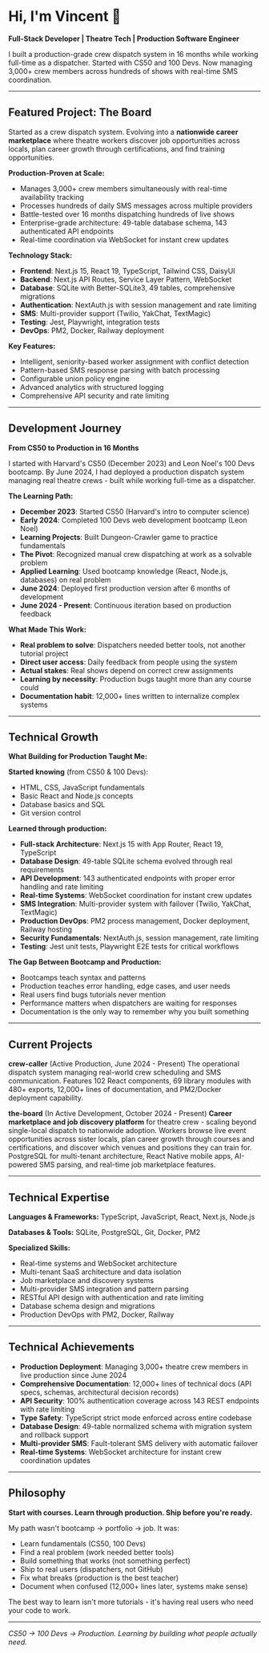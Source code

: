 # Hi, I'm Vincent 👋

**Full-Stack Developer | Theatre Tech | Production Software Engineer**

I built a production-grade crew dispatch system in 16 months while working full-time as a dispatcher. Started with CS50 and 100 Devs. Now managing 3,000+ crew members across hundreds of shows with real-time SMS coordination.

---

## Featured Project: The Board

Started as a crew dispatch system. Evolving into a **nationwide career marketplace** where theatre workers discover job opportunities across locals, plan career growth through certifications, and find training opportunities.

**Production-Proven at Scale:**
- Manages 3,000+ crew members simultaneously with real-time availability tracking
- Processes hundreds of daily SMS messages across multiple providers
- Battle-tested over 16 months dispatching hundreds of live shows
- Enterprise-grade architecture: 49-table database schema, 143 authenticated API endpoints
- Real-time coordination via WebSocket for instant crew updates

**Technology Stack:**
- **Frontend**: Next.js 15, React 19, TypeScript, Tailwind CSS, DaisyUI
- **Backend**: Next.js API Routes, Service Layer Pattern, WebSocket
- **Database**: SQLite with Better-SQLite3, 49 tables, comprehensive migrations
- **Authentication**: NextAuth.js with session management and rate limiting
- **SMS**: Multi-provider support (Twilio, YakChat, TextMagic)
- **Testing**: Jest, Playwright, integration tests
- **DevOps**: PM2, Docker, Railway deployment

**Key Features:**
- Intelligent, seniority-based worker assignment with conflict detection
- Pattern-based SMS response parsing with batch processing
- Configurable union policy engine
- Advanced analytics with structured logging
- Comprehensive API security and rate limiting

---

## Development Journey

**From CS50 to Production in 16 Months**

I started with Harvard's CS50 (December 2023) and Leon Noel's 100 Devs bootcamp. By June 2024, I had deployed a production dispatch system managing real theatre crews - built while working full-time as a dispatcher.

**The Learning Path:**
- **December 2023**: Started CS50 (Harvard's intro to computer science)
- **Early 2024**: Completed 100 Devs web development bootcamp (Leon Noel)
- **Learning Projects**: Built Dungeon-Crawler game to practice fundamentals
- **The Pivot**: Recognized manual crew dispatching at work as a solvable problem
- **Applied Learning**: Used bootcamp knowledge (React, Node.js, databases) on real problem
- **June 2024**: Deployed first production version after 6 months of development
- **June 2024 - Present**: Continuous iteration based on production feedback

**What Made This Work:**
- **Real problem to solve**: Dispatchers needed better tools, not another tutorial project
- **Direct user access**: Daily feedback from people using the system
- **Actual stakes**: Real shows depend on correct crew assignments
- **Learning by necessity**: Production bugs taught more than any course could
- **Documentation habit**: 12,000+ lines written to internalize complex systems

---

## Technical Growth

**What Building for Production Taught Me:**

**Started knowing** (from CS50 & 100 Devs):
- HTML, CSS, JavaScript fundamentals
- Basic React and Node.js concepts
- Database basics and SQL
- Git version control

**Learned through production:**
- **Full-stack Architecture**: Next.js 15 with App Router, React 19, TypeScript
- **Database Design**: 49-table SQLite schema evolved through real requirements
- **API Development**: 143 authenticated endpoints with proper error handling and rate limiting
- **Real-time Systems**: WebSocket coordination for instant crew updates
- **SMS Integration**: Multi-provider system with failover (Twilio, YakChat, TextMagic)
- **Production DevOps**: PM2 process management, Docker deployment, Railway hosting
- **Security Fundamentals**: NextAuth.js, session management, rate limiting
- **Testing**: Jest unit tests, Playwright E2E tests for critical workflows

**The Gap Between Bootcamp and Production:**
- Bootcamps teach syntax and patterns
- Production teaches error handling, edge cases, and user needs
- Real users find bugs tutorials never mention
- Performance matters when dispatchers are waiting for responses
- Documentation is the only way to remember why you built something

---

## Current Projects

**crew-caller** (Active Production, June 2024 - Present)
The operational dispatch system managing real-world crew scheduling and SMS communication. Features 102 React components, 69 library modules with 480+ exports, 12,000+ lines of documentation, and PM2/Docker deployment capability.

**the-board** (In Active Development, October 2024 - Present)
**Career marketplace and job discovery platform** for theatre crew - scaling beyond single-local dispatch to nationwide adoption. Workers browse live event opportunities across sister locals, plan career growth through courses and certifications, and discover which venues and positions they can train for. PostgreSQL for multi-tenant architecture, React Native mobile apps, AI-powered SMS parsing, and real-time job marketplace features.

---

## Technical Expertise

**Languages & Frameworks:** TypeScript, JavaScript, React, Next.js, Node.js

**Databases & Tools:** SQLite, PostgreSQL, Git, Docker, PM2

**Specialized Skills:**
- Real-time systems and WebSocket architecture
- Multi-tenant SaaS architecture and data isolation
- Job marketplace and discovery systems
- Multi-provider SMS integration and pattern parsing
- RESTful API design with authentication and rate limiting
- Database schema design and migrations
- Production DevOps with PM2, Docker, Railway

---

## Technical Achievements

- **Production Deployment**: Managing 3,000+ theatre crew members in live production since June 2024
- **Comprehensive Documentation**: 12,000+ lines of technical docs (API specs, schemas, architectural decision records)
- **API Security**: 100% authentication coverage across 143 REST endpoints with rate limiting
- **Type Safety**: TypeScript strict mode enforced across entire codebase
- **Database Design**: 49-table normalized schema with migration system and rollback support
- **Multi-provider SMS**: Fault-tolerant SMS delivery with automatic failover
- **Real-time Systems**: WebSocket architecture for instant crew coordination updates

---

## Philosophy

**Start with courses. Learn through production. Ship before you're ready.**

My path wasn't bootcamp → portfolio → job. It was:
- Learn fundamentals (CS50, 100 Devs)
- Find a real problem (work needed better tools)
- Build something that works (not something perfect)
- Ship to real users (dispatchers, not GitHub)
- Fix what breaks (production is the best teacher)
- Document when confused (12,000+ lines later, systems make sense)

The best way to learn isn't more tutorials - it's having real users who need your code to work.

---

*CS50 → 100 Devs → Production. Learning by building what people actually need.*
